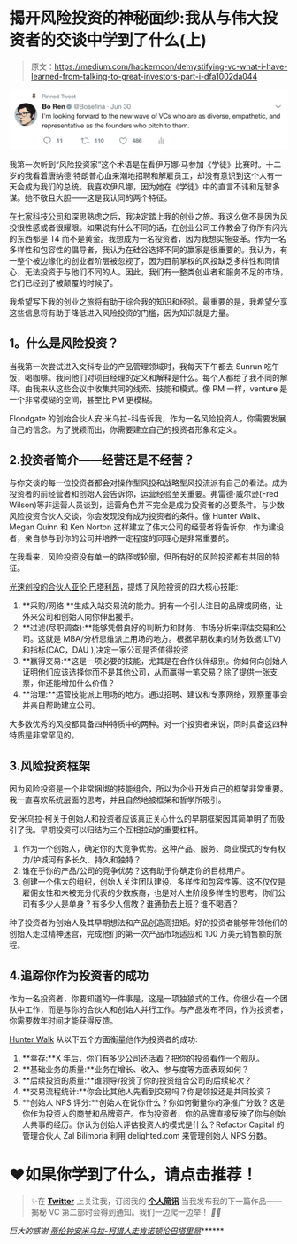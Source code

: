 # 揭开风险投资的神秘面纱:我从与伟大投资者的交谈中学到了什么(上)

> 原文：<https://medium.com/hackernoon/demystifying-vc-what-i-have-learned-from-talking-to-great-investors-part-i-dfa1002da044>

![](img/e23708067def0db026c7a50a1f1e4fac.png)

我第一次听到“风险投资家”这个术语是在看伊万娜·马参加《学徒》比赛时。十二岁的我看着唐纳德·特朗普心血来潮地招聘和解雇员工，却没有意识到这个人有一天会成为我们的总统。我喜欢伊凡娜，因为她在《学徒》中的直言不讳和足智多谋。她不敬且大胆——这是我认同的两个特征。

在[七家科技公司](/@Bosefina/how-to-follow-your-heart-vs-data-c109453bc706)和深思熟虑之后，我决定踏上我的创业之旅。我这么做不是因为风投很性感或者很耀眼。如果说有什么不同的话，在创业公司工作教会了你所有闪光的东西都是 T4 而不是黄金。我想成为一名投资者，因为我想实施变革。作为一名多样性和包容性的倡导者，我认为在硅谷选择不同的赢家是很重要的。我认为，有一整个被边缘化的创业者阶层被忽视了，因为目前掌权的风投缺乏多样性和同情心，无法投资于与他们不同的人。因此，我们有一整类创业者和服务不足的市场，它们已经到了被颠覆的时候了。

我希望写下我的创业之旅将有助于综合我的知识和经验。最重要的是，我希望分享这些信息将有助于降低进入风险投资的门槛，因为知识就是力量。

## **1。什么是风险投资？**

当我第一次尝试进入文科专业的产品管理领域时，我每天下午都去 Sunrun 吃午饭，喝咖啡。我问他们对项目经理的定义和解释是什么。每个人都给了我不同的解释。由我来从这些会议中收集共同的线索、技能和模式。像 PM 一样，venture 是一个非常模糊的空间，甚至比 PM 更模糊。

Floodgate 的创始合伙人安·米乌拉-科告诉我，作为一名风险投资人，你需要发展自己的信念。为了脱颖而出，你需要建立自己的投资者形象和定义。

## 2.投资者简介——经营还是不经营？

与你交谈的每一位投资者都会对操作型风投和战略型风投流派有自己的看法。成为投资者的前经营者和创始人会告诉你，运营经验至关重要。弗雷德·威尔逊(Fred Wilson)等非运营人员谈到，运营角色并不完全是成为投资者的必要条件。与少数风险投资合伙人交谈，你会发现没有成为投资者的条件。像 Hunter Walk、Megan Quinn 和 Ken Norton 这样建立了伟大公司的经营者将告诉你，作为建设者，亲自参与到你的公司并培养一定程度的同理心是非常重要的。

在我看来，风险投资没有单一的路径或轮廓，但所有好的风险投资都有共同的特征。

[光速创投的合伙人亚伦·巴塔利昂](http://lsvp.com/team/aaron-batalion/)，提炼了风险投资的四大核心技能:

1.  **采购/网络:**生成入站交易流的能力。拥有一个引人注目的品牌或网络，让外来公司和创始人向你伸出援手。
2.  **过滤(尽职调查):**能够凭借良好的判断力和财务、市场分析来评估交易和公司。这就是 MBA/分析思维派上用场的地方。根据早期收集的财务数据(LTV)和指标(CAC，DAU ),决定一家公司是否值得投资
3.  **赢得交易:**这是一项必要的技能，尤其是在合作伙伴级别。你如何向创始人证明他们应该选择你而不是其他公司，从而赢得一笔交易？除了提供一张支票，你还能增加什么价值？
4.  **治理:**运营技能派上用场的地方。通过招聘、建议和专家网络，观察董事会并亲自帮助建立公司。

大多数优秀的风投都具备四种特质中的两种。对一个投资者来说，同时具备这四种特质是非常罕见的。

## 3.风险投资框架

因为风险投资是一个非常捆绑的技能组合，所以为企业开发自己的框架非常重要。我一直喜欢系统层面的思考，并且自然地被框架和哲学所吸引。

安·米乌拉·柯关于创始人和投资者应该真正关心什么的早期框架因其简单明了而吸引了我。早期投资可以归结为三个互相拉动的重要杠杆。

1.  作为一个创始人，确定你的大竞争优势。这种产品、服务、商业模式的专有权力/护城河有多长久、持久和独特？
2.  谁在乎你的产品/公司的竞争优势？这有助于你确定你的目标用户。
3.  创建一个伟大的组织，创始人关注团队建设、多样性和包容性等。这不仅仅是雇佣女性和未被充分代表的少数族裔，也是对人生阶段多样性的思考。你们公司有多少人是单身？有多少人信教？谁通勤去上班？谁不喝酒？

种子投资者为创始人及其早期想法和产品创造高扭矩。好的投资者能够带领他们的创始人走过精神迷宫，完成他们的第一次产品市场适应和 100 万美元销售额的旅程。

## 4.追踪你作为投资者的成功

作为一名投资者，你要知道的一件事是，这是一项独狼式的工作。你很少在一个团队中工作，而是与你的合伙人和创始人并行工作。与产品发布不同，作为投资者，你需要数年时间才能获得反馈。

[Hunter Walk](https://hunterwalk.com/about/) 从以下五个方面衡量他作为投资者的成功:

1.  **幸存:**X 年后，你们有多少公司还活着？把你的投资看作一个舰队。
2.  **基础业务的质量:**业务在增长、收入、参与度等方面表现如何？
3.  **后续投资的质量:**谁领导/投资了你的投资组合公司的后续轮次？
4.  **交易流程统计:**你会比其他人先看到交易吗？你是领投还是共同投资？
5.  **创始人 NPS 评分:**创始人在说你什么？你如何衡量你的净推广分数？这是你作为投资人的商誉和品牌资产。作为投资者，你的品牌直接反映了你与创始人共事的经历。你认为创始人评估投资人的模式是什么？Refactor Capital 的管理合伙人 Zal Bilimoria 利用 delighted.com 来管理创始人 NPS 分数。

# ❤如果你学到了什么，请点击推荐！

> ✨在 [**Twitter**](https://twitter.com/Bosefina) 上关注我，订阅我的 [**个人简讯**](http://tinyletter.com/bosefina) 当我发布我的下一篇作品——揭秘 VC 第二部时会得到通知。我们一边爬一边举！ *✊🏽*

*巨大的感谢* [*蒂伦钟*](/startup-grind/55-things-learned-as-a-19-year-old-vc-6c54af2f0f89)*[*安米乌拉-柯*](https://medium.com/u/7462afb1f663?source=post_page-----dfa1002da044--------------------------------)*[*猎人走*](https://medium.com/u/209207e81261?source=post_page-----dfa1002da044--------------------------------)*[*肯诺顿*](https://medium.com/u/990da511b420?source=post_page-----dfa1002da044--------------------------------)*[*伦巴塔里昂*](https://medium.com/u/6969c2e67361?source=post_page-----dfa1002da044--------------------------------)*[](/@zalzally/refactoring-the-world-62724f41957a)*****